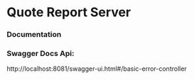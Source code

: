 # Quote Report Server

### Documentation

### Swagger Docs Api:

http://localhost:8081/swagger-ui.html#/basic-error-controller
